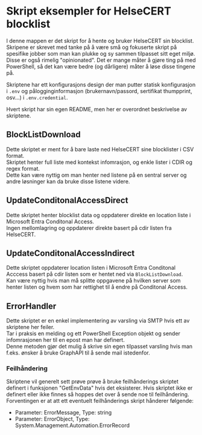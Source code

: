 # Skript eksempler for HelseCERT blocklist
I denne mappen er det skript for å hente og bruker HelseCERT sin blocklist.  
Skripene er skrevet med tanke på å være små og fokuserte skript på spesifike jobber som man kan plukke og sy sammen tilpasset sitt eget miljø.  
Disse er også rimelig "opinionated". Det er mange måter å gjøre ting på med PowerShell, så det kan være bedre (og dårligere) måter å løse disse tingene på.

Skriptene har ett konfigurasjons design der man putter statisk konfigurasjon i ``.env`` og pålogginginformasjon (brukernavn/passord, sertifikat thumpprint, osv...) i ``.env.credential``.  

Hvert skript har sin egen README, men her er overordnet beskrivelse av skriptene.

## BlockListDownload
Dette skriptet er ment for å bare laste ned HelseCERT sine blocklister i CSV format.  
Skriptet henter full liste med kontekst infomrasjon, og enkle lister i CDIR og regex format.  
Dette kan være nyttig om man henter ned listene på en sentral server og andre løsninger kan da bruke disse listene videre.

## UpdateConditonalAccessDirect
Dette skriptet henter blocklist data og oppdaterer direkte en location liste i Microsoft Entra Conditonal Access.  
Ingen mellomlagring og oppdaterer direkte basert på cdir listen fra HelseCERT.

## UpdateConditonalAccessIndirect
Dette skriptet oppdaterer location listen i Microsoft Entra Conditonal Acccess basert på cdir listen som er hentet ned via ``BlockListDownload``.  
Kan være nyttig hvis man må splitte oppgavene på hvilken server som henter listen og hvem som har rettighet til å endre på Conditonal Access.  

## ErrorHandler
Dette skriptet er en enkel implementering av varsling via SMTP hvis ett av skriptene her feiler.  
Tar i praksis en melding og ett PowerShell Exception objekt og sender infomrasjonen her til en epost man har definert.  
Denne metoden gjør det mulig å skrive sin egen tilpasset varsling hvis man f.eks. ønsker å bruke GraphAPI til å sende mail istedenfor.

### Feilhåndering
Skriptene vil generelt sett prøve prøve å bruke feilhånderings skriptet definert i funksjonen "GetEnvData" hvis det eksisterer.
Hvis skriptet ikke er definert eller ikke finnes så hoppes det over å sende noe til feilhåndering.  
Forventingen er at att ett eventuelt feilhånderings skript hånderer følgende:
- Parameter: ErrorMessage, Type: string
- Parameter: ErrorObject, Type: System.Management.Automation.ErrorRecord

